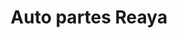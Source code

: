 ---
title: "Auto partes Reaya"
url: /comayaguela/auto-partes-reaya/
shop: reparación de automóviles
---